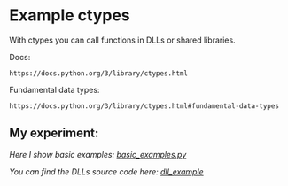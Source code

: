 # Example ctypes

With ctypes you can call functions in DLLs or shared libraries.

Docs:
```text
https://docs.python.org/3/library/ctypes.html
```

Fundamental data types:
````text
https://docs.python.org/3/library/ctypes.html#fundamental-data-types
````


## My experiment:

_Here I show basic examples:_ _[basic_examples.py](basic_example.py)_

_You can find the DLLs source code here:_ _[dll_example](src/)_
